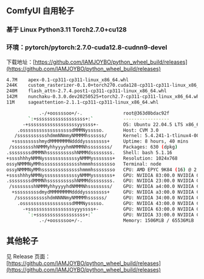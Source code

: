 ## ComfyUI 自用轮子
### 基于 Linux Python3.11 Torch2.7.0+cu128
### 环境：pytorch/pytorch:2.7.0-cuda12.8-cudnn9-devel
下载地址：[https://github.com/IAMJOYBO/python_wheel_build/releases](https://github.com/IAMJOYBO/python_wheel_build/releases)
```bash
4.7M    apex-0.1-cp311-cp311-linux_x86_64.whl
244K    custom_rasterizer-0.1.0+torch270.cuda128-cp311-cp311-linux_x86_64.whl
240M    flash_attn-2.7.4.post1-cp311-cp311-linux_x86_64.whl
142M    nunchaku-0.3.0.dev20250525+torch2.7-cp311-cp311-linux_x86_64.whl
11M     sageattention-2.1.1-cp311-cp311-linux_x86_64.whl
```
```bash
            .-/+oossssoo+/-.               root@363d0bdac92f 
        `:+ssssssssssssssssss+:`           ----------------- 
      -+ssssssssssssssssssyyssss+-         OS: Ubuntu 22.04.5 LTS x86_64 
    .ossssssssssssssssssdMMMNysssso.       Host: CVM 3.0 
   /ssssssssssshdmmNNmmyNMMMMhssssss/      Kernel: 5.4.241-1-tlinux4-0017.16 
  +ssssssssshmydMMMMMMMNddddyssssssss+     Uptime: 8 hours, 40 mins 
 /sssssssshNMMMyhhyyyyhmNMMMNhssssssss/    Packages: 630 (dpkg) 
.ssssssssdMMMNhsssssssssshNMMMdssssssss.   Shell: bash 5.1.16 
+sssshhhyNMMNyssssssssssssyNMMMysssssss+   Resolution: 1024x768 
ossyNMMMNyMMhsssssssssssssshmmmhssssssso   Terminal: node 
ossyNMMMNyMMhsssssssssssssshmmmhssssssso   CPU: AMD EPYC 9K84 (16) @ 2.600GHz 
+sssshhhyNMMNyssssssssssssyNMMMysssssss+   GPU: NVIDIA 83:00.0 NVIDIA Corporation Device 2329 
.ssssssssdMMMNhsssssssssshNMMMdssssssss.   GPU: NVIDIA 23:00.0 NVIDIA Corporation Device 2329 
 /sssssssshNMMMyhhyyyyhdNMMMNhssssssss/    GPU: NVIDIA a4:00.0 NVIDIA Corporation Device 2329 
  +sssssssssdmydMMMMMMMMddddyssssssss+     GPU: NVIDIA a3:00.0 NVIDIA Corporation Device 2329 
   /ssssssssssshdmNNNNmyNMMMMhssssss/      GPU: NVIDIA 34:00.0 NVIDIA Corporation Device 2329 
    .ossssssssssssssssssdMMMNysssso.       GPU: NVIDIA 43:00.0 NVIDIA Corporation Device 2329 
      -+sssssssssssssssssyyyssss+-         GPU: NVIDIA 63:00.0 NVIDIA Corporation Device 2329 
        `:+ssssssssssssssssss+:`           GPU: NVIDIA 33:00.0 NVIDIA Corporation Device 2329 
            .-/+oossssoo+/-.               Memory: 1506MiB / 65536MiB 
```
## 其他轮子
见 Release 页面：[https://github.com/IAMJOYBO/python_wheel_build/releases](https://github.com/IAMJOYBO/python_wheel_build/releases)
